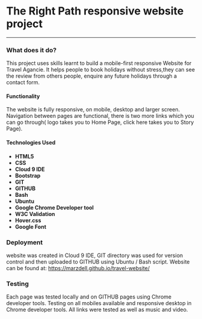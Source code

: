 <h1>The Right Path responsive website project</h1>
<hr>
<h3>What does it do?</h3>
This project uses skills learnt to build a mobile-first responsive Website for Travel Agancie.
It helps people to book holidays without stress,they can see the review from others people, enquire any future holidays through a contact form.

<h4>Functionality</h4>
The website is fully responsive, on mobile, desktop and larger screen.
Navigation between pages are functional, there is two more links which you can go through( logo takes you to Home Page, click here takes you to Story Page).

<h4>Technologies Used<h4>
<ul>   <li> HTML5</li>
   <li> CSS</li>
    <li>Cloud 9 IDE</li>
    <li>Bootstrap</li>
    <li>GIT</li>
    <li>GITHUB</li>
    <li>Bash</li>
    <li>Ubuntu</li>
    <li>Google Chrome Developer tool</li>
    <li>W3C Validation</li>
    <li>Hover.css</li>
    <li>Google Font</li></ul>
    
<h3> Deployment</h3>

website was created in Cloud 9 IDE, GIT directory was used for version control and then uploaded to GITHUB using Ubuntu / Bash script.
Website can be found at:
https://marzdell.github.io/travel-website/

<h3>Testing</h3>

Each page was tested locally and on GITHUB pages using Chrome developer tools.
Testing on all mobiles available  and responsive desktop in Chrome developer tools.
All links were tested as well as music and video.

